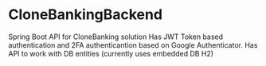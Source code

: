 # CloneBankingBackend
Spring Boot API for CloneBanking solution
Has JWT Token based authentication and 2FA authenticantion based on Google Authenticator.
Has API to work with DB entities (currently uses embedded DB H2)
